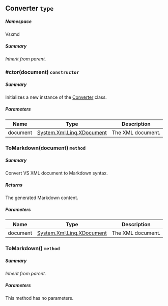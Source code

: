 <a name='T-Vsxmd-Converter'></a>
## Converter `type`

##### Namespace

Vsxmd

##### Summary

*Inherit from parent.*

<a name='M-Vsxmd-Converter-#ctor-System-Xml-Linq-XDocument-'></a>
### #ctor(document) `constructor`

##### Summary

Initializes a new instance of the [Converter](./Vsxmd/Converter.md/#T-Vsxmd-Converter) class.

##### Parameters

| Name | Type | Description |
| ---- | ---- | ----------- |
| document | [System.Xml.Linq.XDocument](http://msdn.microsoft.com/query/dev14.query?appId=Dev14IDEF1&l=EN-US&k=k:System.Xml.Linq.XDocument) | The XML document. |

<a name='M-Vsxmd-Converter-ToMarkdown-System-Xml-Linq-XDocument-'></a>
### ToMarkdown(document) `method`

##### Summary

Convert VS XML document to Markdown syntax.

##### Returns

The generated Markdown content.

##### Parameters

| Name | Type | Description |
| ---- | ---- | ----------- |
| document | [System.Xml.Linq.XDocument](http://msdn.microsoft.com/query/dev14.query?appId=Dev14IDEF1&l=EN-US&k=k:System.Xml.Linq.XDocument) | The XML document. |

<a name='M-Vsxmd-Converter-ToMarkdown'></a>
### ToMarkdown() `method`

##### Summary

*Inherit from parent.*

##### Parameters

This method has no parameters.

